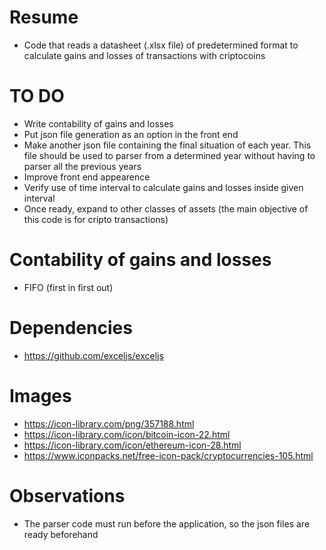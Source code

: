 # Resume

- Code that reads a datasheet (.xlsx file) of predetermined format to calculate gains and losses of transactions with criptocoins

# TO DO

- Write contability of gains and losses
- Put json file generation as an option in the front end
- Make another json file containing the final situation of each year. This file should be used to parser from a determined year without having to parser all the previous years
- Improve front end appearence
- Verify use of time interval to calculate gains and losses inside given interval
- Once ready, expand to other classes of assets (the main objective of this code is for cripto transactions)

# Contability of gains and losses

- FIFO (first in first out)

# Dependencies

- https://github.com/exceljs/exceljs

# Images

- https://icon-library.com/png/357188.html
- https://icon-library.com/icon/bitcoin-icon-22.html
- https://icon-library.com/icon/ethereum-icon-28.html
- https://www.iconpacks.net/free-icon-pack/cryptocurrencies-105.html

# Observations

- The parser code must run before the application, so the json files are ready beforehand